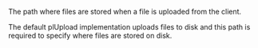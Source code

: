 ﻿The path where files are stored when a file is uploaded from the client. 

The default plUpload implementation uploads files to disk and this path is required to specify where files are stored on disk.